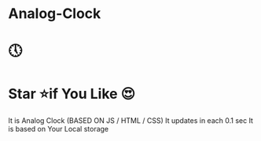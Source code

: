 # Analog-Clock
# 🕔
# Star ⭐if You Like 😍
It is Analog Clock (BASED ON JS / HTML / CSS)
It updates in each 0.1 sec
It is based on Your Local storage 
